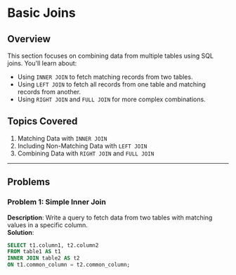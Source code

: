 # Basic Joins

## Overview
This section focuses on combining data from multiple tables using SQL joins. You'll learn about:
- Using `INNER JOIN` to fetch matching records from two tables.
- Using `LEFT JOIN` to fetch all records from one table and matching records from another.
- Using `RIGHT JOIN` and `FULL JOIN` for more complex combinations.

## Topics Covered
1. Matching Data with `INNER JOIN`
2. Including Non-Matching Data with `LEFT JOIN`
3. Combining Data with `RIGHT JOIN` and `FULL JOIN`

---

## Problems

### Problem 1: Simple Inner Join
**Description**: Write a query to fetch data from two tables with matching values in a specific column.  
**Solution**:  
```sql
SELECT t1.column1, t2.column2
FROM table1 AS t1
INNER JOIN table2 AS t2
ON t1.common_column = t2.common_column;
